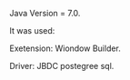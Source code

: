 <p>Java Version = 7.0.</p>
<p>It was used:</p>
<p>  Exetension: Wiondow Builder.</p>
<p>  Driver: JBDC postegree sql.</p>
